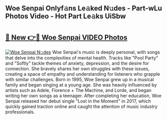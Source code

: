 ## Woe Senpai Onlyf𝚊ns Le𝚊ked N𝚞des - Part-wLu Photos Video - Hot Part Le𝚊ks UiSbw

# <h2><a href="http://ab12244.deff.icu/?id=Woe+Senpai">🔗 New 👉🔴 Woe Senpai VIDEO Photos</a></h2>

[![Woe Senpai N𝚞des](https://i.imgur.com/rIISA9y.gif)](http://ab12244.deff.icu/?id=Woe+Senpai)
Woe Senpai's music is deeply personal, with songs that delve into the complexities of mental health. Tracks like "Pool Party" and "Softly" tackle themes of anxiety, depression, and the desire for connection. She bravely shares her own struggles with these issues, creating a space of empathy and understanding for listeners who grapple with similar challenges. Born in 1995, Woe Senpai grew up in a musical family and began singing at a young age. She was heavily influenced by artists such as Adele, Florence + The Machine, and Lorde, and began writing her own songs as a teenager. After completing her education, Woe Senpai released her debut single "Lost in the Moment" in 2017, which quickly gained traction online and caught the attention of music industry professionals.
